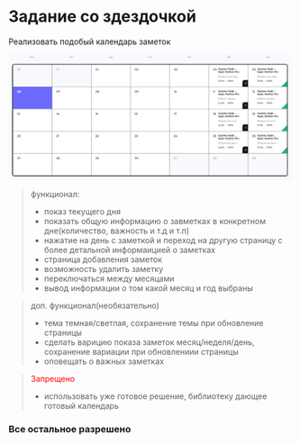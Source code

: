 # Задание со здездочкой

Реализовать подобый календарь заметок

![img.png](assets/img.png)

> функционал:
> - показ текущего дня
> - показать общую информацию о завметках в конкретном дне(количество, важность и т.д и т.п)
> - нажатие на день с заметкой и переход на другую страницу с более детальной информаицией о заметках
> - страница добавления заметок
> - возможность удалить заметку
> - переключаться между месяцами
> - вывод информации о том какой месяц и год выбраны

> доп. функционал(необязательно)
> - тема темная/светлая, сохранение темы при обновление страницы
> - сделать варицию показа заметок месяц/неделя/день, сохранение вариации при обновлениии страницы
> - оповещать о важных заметках


> <span style="color: red;">Запрещено</span>
> - использовать уже готовое решение, библиотеку дающее готовый календарь

### Все остальное разрешено
